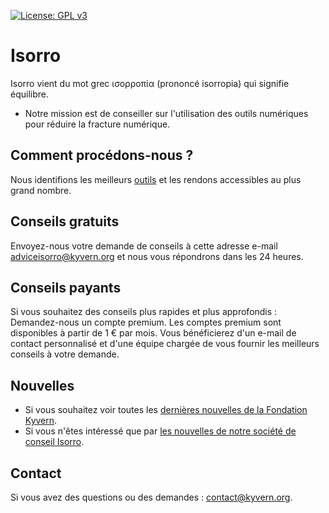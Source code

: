 [![License: GPL v3](https://img.shields.io/badge/License-GPLv3-blue.svg)](https://www.gnu.org/licenses/gpl-3.0)
# Isorro
Isorro vient du mot grec ισορροπία (prononcé isorropia) qui signifie équilibre.
- Notre mission est de conseiller sur l'utilisation des outils numériques pour réduire la fracture numérique.
## Comment procédons-nous ?
Nous identifions les meilleurs [outils](https://github.com/kyvernfoundation/isorro/tree/main/fr/outils) et les rendons accessibles au plus grand nombre.
## Conseils gratuits
Envoyez-nous votre demande de conseils à cette adresse e-mail adviceisorro@kyvern.org et nous vous répondrons dans les 24 heures.
## Conseils payants
Si vous souhaitez des conseils plus rapides et plus approfondis : Demandez-nous un compte premium. Les comptes premium sont disponibles à partir de 1 € par mois.
Vous bénéficierez d'un e-mail de contact personnalisé et d'une équipe chargée de vous fournir les meilleurs conseils à votre demande.
## Nouvelles
- Si vous souhaitez voir toutes les [dernières nouvelles de la Fondation Kyvern](https://github.com/kyvernfoundation/news).
- Si vous n'êtes intéressé que par [les nouvelles de notre société de conseil Isorro](https://github.com/kyvernfoundation/isorro/tree/main/news).
## Contact
Si vous avez des questions ou des demandes : contact@kyvern.org.
